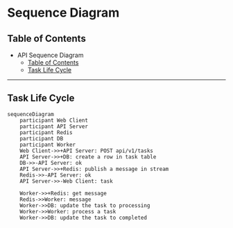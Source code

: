# Sequence Diagram
## Table of Contents
- API Sequence Diagram
  - [Table of Contents](#table-of-contents)
  - [Task Life Cycle](#task-life-cycle)
  
---
## Task Life Cycle
```mermaid
sequenceDiagram
    participant Web Client
    participant API Server
    participant Redis
    participant DB
    participant Worker
    Web Client->>+API Server: POST api/v1/tasks
    API Server->>+DB: create a row in task table
    DB->>-API Server: ok
    API Server->>+Redis: publish a message in stream
    Redis->>-API Server: ok
    API Server->>-Web Client: task

    Worker->>+Redis: get message
    Redis->>Worker: message
    Worker->>DB: update the task to processing
    Worker->>Worker: process a task
    Worker->>DB: update the task to completed
```
